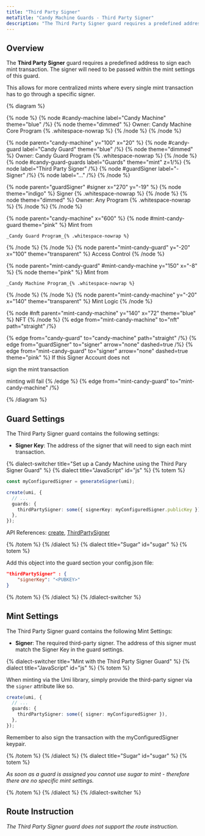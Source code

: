 ```yaml
---
title: "Third Party Signer"
metaTitle: "Candy Machine Guards - Third Party Signer"
description: "The Third Party Signer guard requires a predefined address to sign each mint transaction."
---
```


## Overview

The **Third Party Signer** guard requires a predefined address to sign each mint transaction. The signer will need to be passed within the mint settings of this guard.

This allows for more centralized mints where every single mint transaction has to go through a specific signer.

{% diagram  %}

{% node %}
{% node #candy-machine label="Candy Machine" theme="blue" /%}
{% node theme="dimmed" %}
Owner: Candy Machine Core Program {% .whitespace-nowrap %}
{% /node %}
{% /node %}

{% node parent="candy-machine" y="100" x="20" %}
{% node #candy-guard label="Candy Guard" theme="blue" /%}
{% node theme="dimmed" %}
Owner: Candy Guard Program {% .whitespace-nowrap %}
{% /node %}
{% node #candy-guard-guards label="Guards" theme="mint" z=1/%}
{% node label="Third Party Signer" /%}
{% node #guardSigner label="- Signer" /%}
{% node label="..." /%}
{% /node %}

{% node parent="guardSigner" #signer x="270" y="-19" %}
{% node  theme="indigo" %}
Signer {% .whitespace-nowrap %}
{% /node %}
{% node theme="dimmed" %}
Owner: Any Program {% .whitespace-nowrap %}
{% /node %}
{% /node %}

{% node parent="candy-machine" x="600" %}
  {% node #mint-candy-guard theme="pink" %}
    Mint from

    _Candy Guard Program_{% .whitespace-nowrap %}
  {% /node %}
{% /node %}
{% node parent="mint-candy-guard" y="-20" x="100" theme="transparent" %}
  Access Control
{% /node %}

{% node parent="mint-candy-guard" #mint-candy-machine y="150" x="-8" %}
  {% node theme="pink" %}
    Mint from 
    
    _Candy Machine Program_{% .whitespace-nowrap %}
  {% /node %}
{% /node %}
{% node parent="mint-candy-machine" y="-20" x="140" theme="transparent" %}
  Mint Logic
{% /node %}

{% node #nft parent="mint-candy-machine" y="140" x="72" theme="blue" %}
  NFT
{% /node %}
{% edge from="mint-candy-machine" to="nft" path="straight" /%}

{% edge from="candy-guard" to="candy-machine" path="straight" /%}
{% edge from="guardSigner" to="signer" arrow="none" dashed=true /%}
{% edge from="mint-candy-guard" to="signer" arrow="none" dashed=true  theme="pink" %}
If this Signer Account does not

sign the mint transaction

minting will fail
{% /edge %}
{% edge from="mint-candy-guard" to="mint-candy-machine" /%}

{% /diagram %}
## Guard Settings

The Third Party Signer guard contains the following settings:

- **Signer Key**: The address of the signer that will need to sign each mint transaction.

{% dialect-switcher title="Set up a Candy Machine using the Third Pary Signer Guard" %}
{% dialect title="JavaScript" id="js" %}
{% totem %}

```ts
const myConfiguredSigner = generateSigner(umi);

create(umi, {
  // ...
  guards: {
    thirdPartySigner: some({ signerKey: myConfiguredSigner.publicKey }),
  },
});
```

API References: [create](https://mpl-candy-machine-js-docs.vercel.app/functions/create.html), [ThirdPartySigner](https://mpl-candy-machine-js-docs.vercel.app/types/ThirdPartySigner.html)

{% /totem %}
{% /dialect %}
{% dialect title="Sugar" id="sugar" %}
{% totem %}

Add this object into the guard section your config.json file:

```json
"thirdPartySigner" : {
    "signerKey": "<PUBKEY>"
}
```

{% /totem %}
{% /dialect %}
{% /dialect-switcher %}

## Mint Settings

The Third Party Signer guard contains the following Mint Settings:

- **Signer**: The required third-party signer. The address of this signer must match the Signer Key in the guard settings.

{% dialect-switcher title="Mint with the Third Party Signer Guard" %}
{% dialect title="JavaScript" id="js" %}
{% totem %}

When minting via the Umi library, simply provide the third-party signer via the `signer` attribute like so.

```ts
create(umi, {
  // ...
  guards: {
    thirdPartySigner: some({ signer: myConfiguredSigner }),
  },
});
```

Remember to also sign the transaction with the myConfiguredSigner keypair. 

{% /totem %}
{% /dialect %}
{% dialect title="Sugar" id="sugar" %}
{% totem %}

_As soon as a guard is assigned you cannot use sugar to mint - therefore there are no specific mint settings._

{% /totem %}
{% /dialect %}
{% /dialect-switcher %}

## Route Instruction

_The Third Party Signer guard does not support the route instruction._

